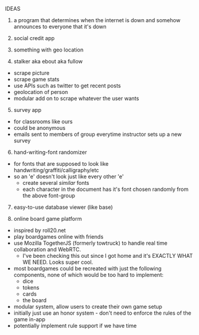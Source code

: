 IDEAS

1. a program that determines when the internet is down and somehow announces to everyone that it's down

2. social credit app

3. something with geo location

4. stalker aka ebout aka fullow
  - scrape picture
  - scrape game stats
  - use APIs such as twitter to get recent posts
  - geolocation of person
  - modular add on to scrape whatever the user wants

5. survey app
  - for classrooms like ours
  - could be anonymous
  - emails sent to members of group everytime instructor sets up a new survey

6. hand-writing-font randomizer
  - for fonts that are supposed to look like handwriting/graffiti/calligraphy/etc
  - so an 'e' doesn't look just like every other 'e'
    - create several *similar* fonts
    - each character in the document has it's font chosen randomly from the above font-group

7. easy-to-use database viewer (like base)

8. online board game platform
  - inspired by roll20.net
  - play boardgames online with friends
  - use Mozilla TogetherJS (formerly towtruck) to handle real time collaboration and WebRTC.
    - I've been checking this out since I got home and it's EXACTLY WHAT WE NEED. Looks super cool.
  - most boardgames could be recreated with just the following components, none of which would be too hard to implement:
    - dice
    - tokens
    - cards
    - the board
  - modular system, allow users to create their own game setup
  - initially just use an honor system - don't need to enforce the rules of the game in-app
  - potentially implement rule support if we have time